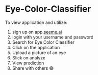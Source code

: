 # Eye-Color-Classifier
To view application and utilize:
1. sign up on app.<a href="app.seeme.ai">seeme.ai</a>
2. login with your username and password
3. Search for Eye Color Classifier
4. Click on the application
5. Upload a picture of an eye
6. Slick on analyze
7. View prediction
8. Share with others 😄

